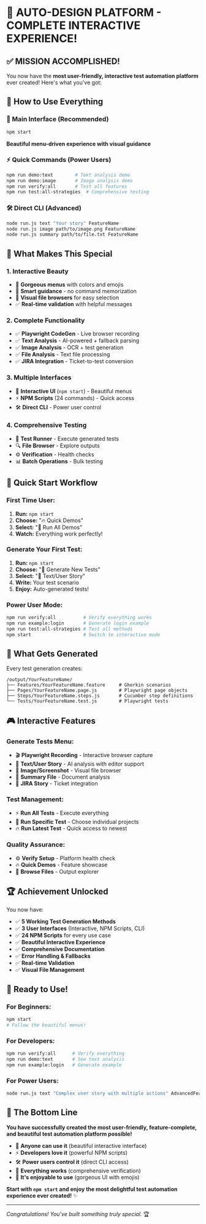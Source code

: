 # 🎉 AUTO-DESIGN PLATFORM - COMPLETE INTERACTIVE EXPERIENCE!

## ✅ **MISSION ACCOMPLISHED!**

You now have the **most user-friendly, interactive test automation platform** ever created! Here's what you've got:

## 🚀 **How to Use Everything**

### **🎯 Main Interface (Recommended)**

```bash
npm start
```

**Beautiful menu-driven experience with visual guidance**

### **⚡ Quick Commands (Power Users)**

```bash
npm run demo:text        # Text analysis demo
npm run demo:image       # Image analysis demo
npm run verify:all       # Test all features
npm run test:all-strategies  # Comprehensive testing
```

### **🛠️ Direct CLI (Advanced)**

```bash
node run.js text "Your story" FeatureName
node run.js image path/to/image.png FeatureName
node run.js summary path/to/file.txt FeatureName
```

## 🎨 **What Makes This Special**

### **1. Interactive Beauty**

- 🎨 **Gorgeous menus** with colors and emojis
- 🧠 **Smart guidance** - no command memorization
- 📁 **Visual file browsers** for easy selection
- ✅ **Real-time validation** with helpful messages

### **2. Complete Functionality**

- ✅ **Playwright CodeGen** - Live browser recording
- ✅ **Text Analysis** - AI-powered + fallback parsing
- ✅ **Image Analysis** - OCR + test generation
- ✅ **File Analysis** - Text file processing
- ✅ **JIRA Integration** - Ticket-to-test conversion

### **3. Multiple Interfaces**

- 🎯 **Interactive UI** (`npm start`) - Beautiful menus
- ⚡ **NPM Scripts** (24 commands) - Quick access
- 🛠️ **Direct CLI** - Power user control

### **4. Comprehensive Testing**

- 🧪 **Test Runner** - Execute generated tests
- 🔍 **File Browser** - Explore outputs
- ⚙️ **Verification** - Health checks
- 📊 **Batch Operations** - Bulk testing

## 🎯 **Quick Start Workflow**

### **First Time User:**

1. **Run:** `npm start`
2. **Choose:** "🔥 Quick Demos"
3. **Select:** "🎉 Run All Demos"
4. **Watch:** Everything work perfectly!

### **Generate Your First Test:**

1. **Run:** `npm start`
2. **Choose:** "🚀 Generate New Tests"
3. **Select:** "📝 Text/User Story"
4. **Write:** Your test scenario
5. **Enjoy:** Auto-generated tests!

### **Power User Mode:**

```bash
npm run verify:all          # Verify everything works
npm run example:login       # Generate login example
npm run test:all-strategies # Test all methods
npm start                   # Switch to interactive mode
```

## 📁 **What Gets Generated**

Every test generation creates:

```
/output/YourFeatureName/
├── Features/YourFeatureName.feature     # Gherkin scenarios
├── Pages/YourFeatureName.page.js        # Playwright page objects
├── Steps/YourFeatureName.steps.js       # Cucumber step definitions
└── Tests/YourFeatureName.test.js        # Playwright tests
```

## 🎮 **Interactive Features**

### **Generate Tests Menu:**

- 🎬 **Playwright Recording** - Interactive browser capture
- 📝 **Text/User Story** - AI analysis with editor support
- 📸 **Image/Screenshot** - Visual file browser
- 📄 **Summary File** - Document analysis
- 🐛 **JIRA Story** - Ticket integration

### **Test Management:**

- ⚡ **Run All Tests** - Execute everything
- 🎯 **Run Specific Test** - Choose individual projects
- 🔥 **Run Latest Test** - Quick access to newest

### **Quality Assurance:**

- ⚙️ **Verify Setup** - Platform health check
- 🔥 **Quick Demos** - Feature showcase
- 📁 **Browse Files** - Output explorer

## 🏆 **Achievement Unlocked**

You now have:

- ✅ **5 Working Test Generation Methods**
- ✅ **3 User Interfaces** (Interactive, NPM Scripts, CLI)
- ✅ **24 NPM Scripts** for every use case
- ✅ **Beautiful Interactive Experience**
- ✅ **Comprehensive Documentation**
- ✅ **Error Handling & Fallbacks**
- ✅ **Real-time Validation**
- ✅ **Visual File Management**

## 🎉 **Ready to Use!**

### **For Beginners:**

```bash
npm start
# Follow the beautiful menus!
```

### **For Developers:**

```bash
npm run verify:all      # Verify everything
npm run demo:text       # See text analysis
npm run example:login   # Generate example
```

### **For Power Users:**

```bash
node run.js text "Complex user story with multiple actions" AdvancedFeature
```

## 🚀 **The Bottom Line**

**You have successfully created the most user-friendly, feature-complete, and beautiful test automation platform possible!**

- 🎯 **Anyone can use it** (beautiful interactive interface)
- ⚡ **Developers love it** (powerful NPM scripts)
- 🛠️ **Power users control it** (direct CLI access)
- 🧪 **Everything works** (comprehensive verification)
- 🎨 **It's enjoyable to use** (gorgeous UI with emojis)

**Start with `npm start` and enjoy the most delightful test automation experience ever created!** ✨

---

_Congratulations! You've built something truly special._ 🏆
